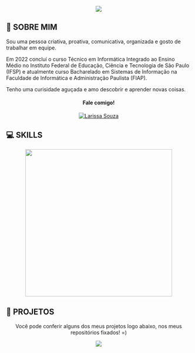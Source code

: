 



<p align="center">
 <img src= "https://cdn.discordapp.com/attachments/1020518662597246989/1166727937706442772/White_Torn_Paper_LinkedIn_Banner.jpg?ex=654b8b11&is=65391611&hm=b02a867fa8359afbfdcb24f3e1461a86fe4640a31d1f29a58eed10110baaa61c&"/>
       </p>
       
       
 <h2 align="left"> 📝 SOBRE MIM</h2>
 
 <p align = "justified">Sou uma pessoa criativa, proativa, comunicativa, organizada e gosto de trabalhar em equipe. 
 </p>
<p align = "justified">Em 2022 concluí o curso Técnico em Informática Integrado ao Ensino Médio no Instituto Federal de Educação, Ciência e Tecnologia de São Paulo (IFSP) e atualmente curso Bacharelado em Sistemas de Informação na Faculdade de Informática e Administração Paulista (FIAP).
</p>
<p align = "justified">Tenho uma curisidade aguçada e amo descobrir e aprender novas coisas.</p>
      
<h4 align="center"> Fale comigo! </h4>
<div align="center"> 
  <a href="https://www.linkedin.com/in/amandaedantasds/" target="_blank"><img src="https://img.shields.io/badge/-LinkedIn-%230077B5?style=for-the-badge&logo=linkedin&logoColor=white" alt =" Larissa Souza " target="_blank">
  </a> 
<h2 align="left" > 💻 SKILLS </h2>

<p align= "center"> 
<img src= "https://media.discordapp.net/attachments/1020518662597246989/1166771093101629530/skills.png?ex=654bb342&is=65393e42&hm=486e1a46eecbac870bd9d7be05ca0418483c5687191e2a5dc0ba078d28ad576d&=" width="400"/>
       </p>
       


<h2 align="left" > 📑 PROJETOS</h2>

<p align = "justified">Você pode conferir alguns dos meus projetos logo abaixo, nos meus repositórios fixados! =) </p>

<p align = "center">
    <a href="https://github.com/amandadantasds">
        <img src="https://github-readme-stats.anuraghazra1.vercel.app/api/top-langs/?username=amandadantasds&theme=radical" align="center"/>
    </a>
</p>


